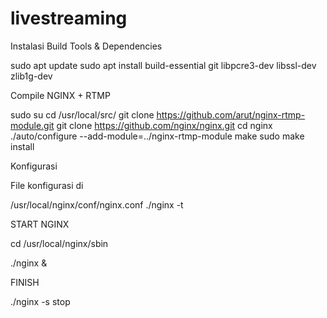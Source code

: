 # livestreaming

Instalasi Build Tools & Dependencies

sudo apt update
sudo apt install build-essential git libpcre3-dev libssl-dev zlib1g-dev

Compile NGINX + RTMP

sudo su
cd /usr/local/src/
git clone https://github.com/arut/nginx-rtmp-module.git
git clone https://github.com/nginx/nginx.git
cd nginx
./auto/configure --add-module=../nginx-rtmp-module
make
sudo make install

Konfigurasi

File konfigurasi di

/usr/local/nginx/conf/nginx.conf
./nginx -t 
 
START NGINX

cd /usr/local/nginx/sbin

./nginx &

FINISH

./nginx -s stop
